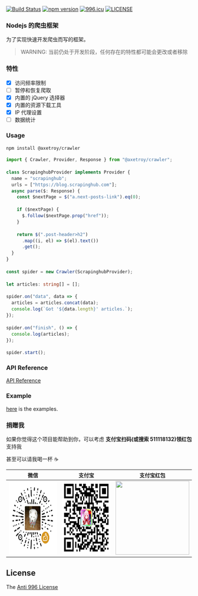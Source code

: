 [![Build Status](https://travis-ci.com/axetroy/crawler.svg?branch=master)](https://travis-ci.com/axetroy/crawler)
[![npm version](https://badge.fury.io/js/%40axetroy%2Fcrawler.svg)](https://badge.fury.io/js/%40axetroy%2Fcrawler)
[![996.icu](https://img.shields.io/badge/link-996.icu-red.svg)](https://996.icu)
[![LICENSE](https://img.shields.io/badge/license-Anti%20996-blue.svg)](https://github.com/996icu/996.ICU/blob/master/LICENSE)

### Nodejs 的爬虫框架

为了实现快速开发爬虫而写的框架。

> WARNING: 当前仍处于开发阶段，任何存在的特性都可能会更改或者移除

### 特性

- [x] 访问频率限制
- [ ] 暂停和恢复爬取
- [x] 内置的 jQuery 选择器
- [x] 内置的资源下载工具
- [x] IP 代理设置
- [ ] 数据统计

### Usage

```bash
npm install @axetroy/crawler
```

```typescript
import { Crawler, Provider, Response } from "@axetroy/crawler";

class ScrapinghubProvider implements Provider {
  name = "scrapinghub";
  urls = ["https://blog.scrapinghub.com"];
  async parse($: Response) {
    const $nextPage = $("a.next-posts-link").eq(0);

    if ($nextPage) {
      $.follow($nextPage.prop("href"));
    }

    return $(".post-header>h2")
      .map((i, el) => $(el).text())
      .get();
  }
}

const spider = new Crawler(ScrapinghubProvider);

let articles: string[] = [];

spider.on("data", data => {
  articles = articles.concat(data);
  console.log(`Got '${data.length}' articles.`);
});

spider.on("finish", () => {
  console.log(articles);
});

spider.start();
```

### API Reference

[API Reference](http://axetroy.github.io/crawler)

### Example

[here](https://github.com/axetroy/crawler/tree/master/src/example) is the examples.

### 捐赠我

如果你觉得这个项目能帮助到你，可以考虑 **支付宝扫码(或搜索 511118132)领红包** 支持我

甚至可以请我喝一杯 ☕️

| 微信                                                                                                     | 支付宝                                                                                                   | 支付宝红包                                                                                                   |
| -------------------------------------------------------------------------------------------------------- | -------------------------------------------------------------------------------------------------------- | ------------------------------------------------------------------------------------------------------------ |
| <img src="https://github.com/axetroy/blog/raw/master/public/donate/wechat.png" width="200" height="200"> | <img src="https://github.com/axetroy/blog/raw/master/public/donate/alipay.png" width="200" height="200"> | <img src="https://github.com/axetroy/blog/raw/master/public/donate/alipay-red.png" width="200" height="200"> |

## License

The [Anti 996 License](https://github.com/axetroy/vscode-npm-import-package-version/blob/master/LICENSE)